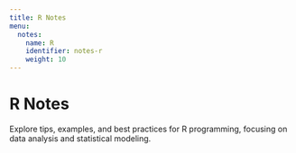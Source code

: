 ```yaml
---
title: R Notes
menu:
  notes:
    name: R
    identifier: notes-r
    weight: 10
---
```


# R Notes
Explore tips, examples, and best practices for R programming, focusing on data analysis and statistical modeling.
